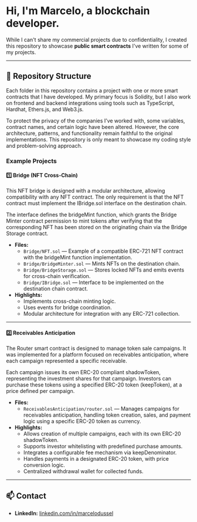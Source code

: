 # Hi, I'm **Marcelo**, a blockchain developer.  


While I can't share my commercial projects due to confidentiality, I created this repository to showcase **public smart contracts** I've written for some of my projects.

---

## 📂 Repository Structure

Each folder in this repository contains a project with one or more smart contracts that I have developed.
My primary focus is Solidity, but I also work on frontend and backend integrations using tools such as TypeScript, Hardhat, Ethers.js, and Web3.js.

To protect the privacy of the companies I’ve worked with, some variables, contract names, and certain logic have been altered. However, the core architecture, patterns, and functionality remain faithful to the original implementations.
This repository is only meant to showcase my coding style and problem-solving approach.

### Example Projects
#### 1️⃣ Bridge (NFT Cross-Chain)
 This NFT bridge is designed with a modular architecture, allowing compatibility with any NFT contract. The only requirement is that the NFT contract must implement the IBridge.sol interface on the destination chain.
 
 The interface defines the bridgeMint function, which grants the Bridge Minter contract permission to mint tokens after verifying that the corresponding NFT has been stored on the originating chain via the Bridge Storage contract.
- **Files:**  
  - `Bridge/NFT.sol` — Example of a compatible ERC-721 NFT contract with the bridgeMint function implementation.
  - `Bridge/BridgeMinter.sol` — Mints NFTs on the destination chain.
  - `Bridge/BridgeStorage.sol` — Stores locked NFTs and emits events for cross-chain verification.
  - `Bridge/IBridge.sol` — Interface to be implemented on the destination chain contract.
- **Highlights:**  
  - Implements cross-chain minting logic.  
  - Uses events for bridge coordination.  
  - Modular architecture for integration with any ERC-721 collection.
---
#### 2️⃣ Receivables Anticipation
The Router smart contract is designed to manage token sale campaigns. It was implemented for a platform focused on receivables anticipation, where each campaign represented a specific receivable.

Each campaign issues its own ERC-20 compliant shadowToken, representing the investment shares for that campaign. Investors can purchase these tokens using a specified ERC-20 token (keepToken), at a price defined per campaign.

- **Files:**  
  - `ReceivablesAnticipation/router.sol` — Manages campaigns for receivables anticipation, handling token creation, sales, and payment logic using a specific ERC-20 token as currency.
- **Highlights:**  
  - Allows creation of multiple campaigns, each with its own ERC-20 shadowToken.
  - Supports investor whitelisting with predefined purchase amounts.
  - Integrates a configurable fee mechanism via keepDenominator.
  - Handles payments in a designated ERC-20 token, with price conversion logic.
  - Centralized withdrawal wallet for collected funds.
---


## 📫 Contact
- **LinkedIn:** [linkedin.com/in/marcelodussel](https://linkedin.com/in/marcelodussel)
